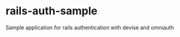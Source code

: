 rails-auth-sample
=================

Sample application for rails authentication with devise and omniauth
